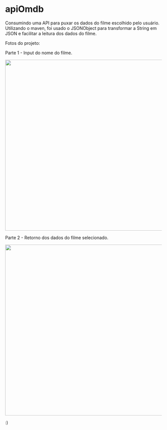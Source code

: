 # apiOmdb
 Consumindo uma API para puxar os dados do filme escolhido pelo usuário.
 Utilizando o maven, foi usado o JSONObject para transformar a String em JSON e facilitar a leitura dos dados do filme.
 
 
 Fotos do projeto: 
 
 Parte 1 - Input do nome do filme.
 <div>
 <img src="https://user-images.githubusercontent.com/85112452/208961575-2b0b8ac8-8f79-4da8-8033-829c2d27a1fc.png" width="550px" />
 </div>
 
 Parte 2 - Retorno dos dados do filme selecionado.
 <div>
 <img src="https://user-images.githubusercontent.com/85112452/208961620-d18f73fd-50bc-40b2-b4da-55bb8a7da557.png" width="550px" />
 </div>
 
 
 :)
